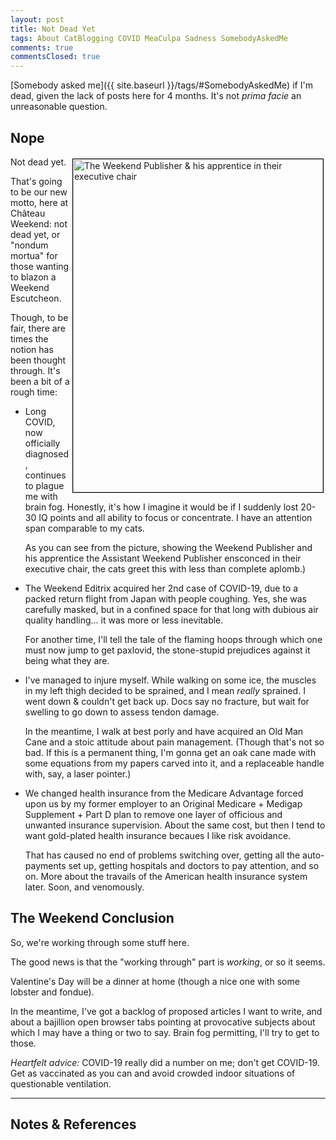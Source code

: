 ```yaml
---
layout: post
title: Not Dead Yet
tags: About CatBlogging COVID MeaCulpa Sadness SomebodyAskedMe
comments: true
commentsClosed: true
---
```


[Somebody asked me]({{ site.baseurl }}/tags/#SomebodyAskedMe) if I'm dead, given the lack
of posts here for 4 months.  It's not _prima facie_ an unreasonable question.  


## Nope

<a href="{{ site.baseurl }}/images/2024-02-14-not-dead-weekend-executives-recliner.jpg"><img src="{{ site.baseurl }}/images/2024-02-14-not-dead-weekend-executives-recliner-thumb.jpg" width="400" height="533" alt="The Weekend Publisher &amp; his apprentice in their executive chair" title="The Weekend Publisher &amp; his apprentice in their executive chair" style="float: right; margin: 3px 3px 3px 3px; border: 1px solid #000000;"></a>
Not dead yet.

That's going to be our new motto, here at Ch&acirc;teau Weekend: not dead yet, or "nondum
mortua" for those wanting to blazon a Weekend Escutcheon.

Though, to be fair, there are times the notion has been thought through.  It's been a bit
of a rough time:  
- Long COVID, now officially diagnosed, continues to plague me with brain fog.  Honestly,
  it's how I imagine it would be if I suddenly lost 20-30 IQ points and all ability to
  focus or concentrate.  I have an attention span comparable to my cats.  

  As you can see from the picture, showing the Weekend Publisher and his apprentice the
  Assistant Weekend Publisher ensconced in their executive chair, the cats greet this with
  less than complete aplomb.)  
- The Weekend Editrix acquired her 2nd case of COVID-19, due to a packed return flight
  from Japan with people coughing.  Yes, she was carefully masked, but in a confined space
  for that long with dubious air quality handling&hellip; it was more or less inevitable.  

  For another time, I'll tell the tale of the flaming hoops through which one must now
  jump to get paxlovid, the stone-stupid prejudices against it being what they are.  
- I've managed to injure myself.  While walking on some ice, the muscles in my left thigh
  decided to be sprained, and I mean _really_ sprained.  I went down &amp; couldn't get
  back up.  Docs say no fracture, but wait for swelling to go down to assess tendon
  damage.  
  
  In the meantime, I walk at best porly and have acquired an Old Man Cane and a
  stoic attitude about pain management. (Though that's not so bad.  If this is a permanent
  thing, I'm gonna get an oak cane made with some equations from my papers carved into it,
  and a replaceable handle with, say, a laser pointer.)  
- We changed health insurance from the Medicare Advantage forced upon us by my former
  employer to an Original Medicare + Medigap Supplement + Part D plan to remove one layer
  of officious and unwanted insurance supervision.  About the same cost,
  but then I tend to want gold-plated health insurance becaues I like risk avoidance.  

  That has caused no end of problems switching over, getting all the auto-payments set up,
  getting hospitals and doctors to pay attention, and so on.  More about the travails of
  the American health insurance system later.  Soon, and venomously.  
 

## The Weekend Conclusion  

So, we're working through some stuff here.  

The good news is that the "working through" part is _working_, or so it seems.  

Valentine's Day will be a dinner at home (though a nice one with some lobster and
fondue).  

In the meantime, I've got a backlog of proposed articles I want to write, and about a
bajillion open browser tabs pointing at provocative subjects about which I may have a
thing or two to say.  Brain fog permitting, I'll try to get to those.  

_Heartfelt advice:_ COVID-19 really did a number on me; don't get COVID-19.  Get as
vaccinated as you can and avoid crowded indoor situations of questionable ventilation.  


---

## Notes &amp; References  

<!--
<sup id="fn1a">[[1]](#fn1)</sup>

<a id="fn1">1</a>: ***, ["***"](***), *** [↩](#fn1a)  

<a href="{{ site.baseurl }}/images/***">
  <img src="{{ site.baseurl }}/images/***" width="400" height="***" alt="***" title="***" style="float: right; margin: 3px 3px 3px 3px; border: 1px solid #000000;">
</a>

<a href="***">
  <img src="{{ site.baseurl }}/images/***" width="550" height="***" alt="***" title="***" style="margin: 3px 3px 3px 3px; border: 1px solid #000000;">
</a>

<iframe width="400" height="224" src="***" allow="accelerometer; encrypted-media; gyroscope; picture-in-picture" allowfullscreen style="float: right; margin: 3px 3px 3px 3px; border: 1px solid #000000;"></iframe>
-->
